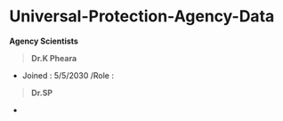 # Universal-Protection-Agency-Data
**Agency Scientists**
>**Dr.K Pheara**
- Joined : 5/5/2030
  /Role   : 
>**Dr.SP**
- 
